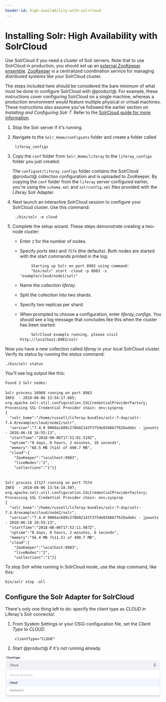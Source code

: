 ```yaml
---
header-id: high-availability-with-solrcloud
---
```


# Installing Solr: High Availability with SolrCloud

Use SolrCloud if you need a cluster of Solr servers. Note that to use SolrCloud
in production, you should set up an 
[external ZooKeeper ensemble](https://cwiki.apache.org/confluence/display/solr/Setting+Up+an+External+ZooKeeper+Ensemble).
[ZooKeeper](http://zookeeper.apache.org/) is a centralized coordination service
for managing distributed systems like your SolrCloud cluster.

The steps included here should be considered the bare minimum of what must be
done to configure SolrCloud with @product@. For example, these instructions cover
configuring SolrCloud on a single machine, whereas a production environment
would feature multiple physical or virtual machines. These instructions also
assume you've followed the earlier section on *Installing and Configuring Solr
7*. Refer to the [SolrCloud guide for more information](https://cwiki.apache.org/confluence/display/solr/SolrCloud).

1. Stop the Solr server if it's running.

2. Navigate to the `Solr_Home/configsets` folder and create a folder called 

        liferay_configs

3. Copy the `conf` folder from `Solr_Home/liferay` to the `liferay_configs`
   folder you just created.

    The `configset/liferay_configs` folder contains the SolrCloud
    @product@ collection configuration and is uploaded to ZooKeeper. By copying
    the `conf` folder from the `liferay` server configured earlier, you're using
    the `schema.xml` and `solrconfig.xml` files provided with the Liferay Solr
    Adapter.

4. Next launch an interactive SolrCloud session to configure your SolrCloud
   cluster. Use this command:

        ./bin/solr -e cloud

5. Complete the setup wizard. These steps demonstrate creating a two-node
   cluster:

    -  Enter `2` for the number of nodes.
    -  Specify ports `8983` and `7574` (the defaults). Both nodes are
       started with the start commands printed in the log:

                Starting up Solr on port 8983 using command:
                "bin/solr" start -cloud -p 8983 -s "example/cloud/node1/solr"

    -  Name the collection *liferay*.
    -  Split the collection into two shards.
    -  Specify two replicas per shard.
    -  When prompted to choose a configuration, enter *liferay_configs*. You
       should see a log message that concludes like this when the cluster has
       been started:

                SolrCloud example running, please visit http://localhost:8983/solr

Now you have a new collection called *liferay* in your local SolrCloud cluster.
Verify its status by running the *status* command:

    ./bin/solr status

You'll see log output like this:

    Found 2 Solr nodes: 

    Solr process 16989 running on port 8983
    INFO  - 2018-08-06 13:54:17.665; org.apache.solr.util.configuration.SSLCredentialProviderFactory; Processing SSL Credential Provider chain: env;sysprop
    {
      "solr_home":"/home/russell/liferay-bundles/solr-7-dxp/solr-7.4.0/example/cloud/node1/solr",
      "version":"7.4.0 9060ac689c270b02143f375de0348b7f626adebc - jpountz - 2018-06-18 16:55:13",
      "startTime":"2018-08-06T17:52:01.519Z",
      "uptime":"0 days, 0 hours, 2 minutes, 16 seconds",
      "memory":"68.5 MB (%14) of 490.7 MB",
      "cloud":{
        "ZooKeeper":"localhost:9983",
        "liveNodes":"2",
        "collections":"1"}}


    Solr process 17127 running on port 7574
    INFO  - 2018-08-06 13:54:18.507; org.apache.solr.util.configuration.SSLCredentialProviderFactory; Processing SSL Credential Provider chain: env;sysprop
    {
      "solr_home":"/home/russell/liferay-bundles/solr-7-dxp/solr-7.4.0/example/cloud/node2/solr",
      "version":"7.4.0 9060ac689c270b02143f375de0348b7f626adebc - jpountz - 2018-06-18 16:55:13",
      "startTime":"2018-08-06T17:52:11.987Z",
      "uptime":"0 days, 0 hours, 2 minutes, 6 seconds",
      "memory":"56.4 MB (%11.5) of 490.7 MB",
      "cloud":{
        "ZooKeeper":"localhost:9983",
        "liveNodes":"2",
        "collections":"1"}}

To stop Solr while running in SolrCloud mode, use the *stop* command, like this:

    bin/solr stop -all

## Configure the Solr Adapter for SolrCloud

There's only one thing left to do: specify the client type as *CLOUD* in
Liferay's Solr connector.

1. From System Settings or your OSGi configuration file, set the *Client Type*
   to *CLOUD*.

        clientType="CLOUD"

2. Start @product@ if it's not running already.

![Figure 1: From the Solr 7 System Settings entry, set the _Client Type_ to _Cloud_.](../../../images/solr-client-type.png)

<!-- | **Note:** For a complete list of settings available in the Solr connector, see the
<!-- | Solr Settings reference
<!-- | article(/discover/reference/-/knowledge_base/7-1/solr-settings).

Now you can configure @product@ for Solr and Solr for @product@. Remember that
Elasticsearch is the default search engine, so if you're not constrained to use
Solr or already a Solr expert, consider Elasticsearch for your search engine
requirements. If you do use Solr, tell all your colleagues that your @product@
installation's search capability is Solr powered (pun intended).
